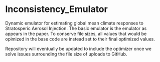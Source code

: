 # Inconsistency_Emulator
Dynamic emulator for estimating global mean climate responses to Stratosperic Aerosol Injection. The basic emulator is the emulator as appears in the paper. To conserve file sizes, all values that would be opimized in the base code are instead set to their final optimized values.

Repository will eventually be updated to include the optimizer once we solve issues surrounding the file size of uploads to GitHub.
